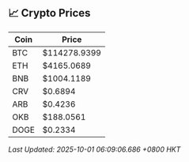 ## 📈 Crypto Prices

| Coin | Price |
| ---- | ----- |
| BTC | $114278.9399 |
| ETH | $4165.0689 |
| BNB | $1004.1189 |
| CRV | $0.6894 |
| ARB | $0.4236 |
| OKB | $188.0561 |
| DOGE | $0.2334 |

_Last Updated: 2025-10-01 06:09:06.686 +0800 HKT_